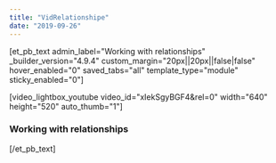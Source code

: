 ```yaml
---
title: "VidRelationshipe"
date: "2019-09-26"
---
```


\[et\_pb\_text admin\_label="Working with relationships" \_builder\_version="4.9.4" custom\_margin="20px||20px||false|false" hover\_enabled="0" saved\_tabs="all" template\_type="module" sticky\_enabled="0"\]

\[video\_lightbox\_youtube video\_id="xIekSgyBGF4&rel=0" width="640" height="520" auto\_thumb="1"\]

### Working with relationships

\[/et\_pb\_text\]
